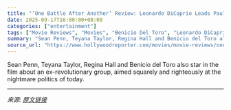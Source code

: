 ```yaml
---
title: "‘One Battle After Another’ Review: Leonardo DiCaprio Leads Paul Thomas Anderson’s Bracingly Timely Wonder"
date: 2025-09-17T16:00:00+08:00
categories: ["entertainment"]
tags: ["Movie Reviews", "Movies", "Benicio Del Toro", "Leonardo DiCaprio", "One Battle After Another", "Paul Thomas Anderson", "Sean Penn", "Teyana Taylor"]
summary: "Sean Penn, Teyana Taylor, Regina Hall and Benicio del Toro also star in the film about an ex-revolutionary group, aimed squarely and righteously at the nightmare politics of today."
source_url: "https://www.hollywoodreporter.com/movies/movie-reviews/one-battle-after-another-review-leonardo-dicaprio-1236372737/"
---
```


Sean Penn, Teyana Taylor, Regina Hall and Benicio del Toro also star in the film about an ex-revolutionary group, aimed squarely and righteously at the nightmare politics of today.

---

*来源: [原文链接](https://www.hollywoodreporter.com/movies/movie-reviews/one-battle-after-another-review-leonardo-dicaprio-1236372737/)*
